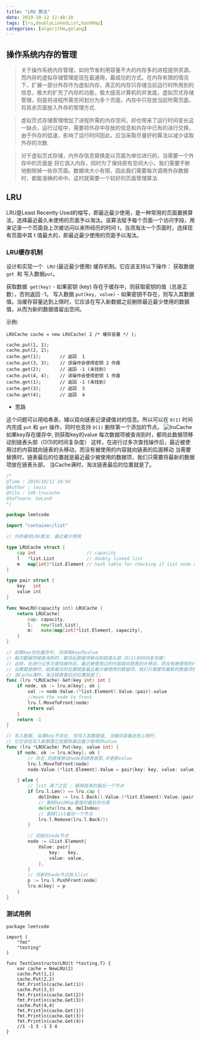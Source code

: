 ```yaml
---
title: "LRU 算法"
date: 2019-10-12 12:40:10
tags: [lru,doublyLinkedList,hashMap]
categories: [algorithm,golang] 
---
```


## 操作系统内存的管理

> 关于操作系统内存管理，如何节省利用容量不大的内存多的进程提供资源。而内存的虚拟存储管理是现在最通用，最成功的方式。在内存有限的情况下，扩展一部分外存作为虚拟内存，真正的内存只存储当前运行时所用到的信息，极大的扩充了内存的功能，极大提高计算机的并发度，虚拟页式存储管理，则是将进程所需空间划分为多个页面，内存中只存放当前所需页面，将其余页面放入外存的管理方式.

> 虚拟页式存储管理增加了进程所需的内存空间，却也带来了运行时间变长这一缺点，运行过程中，需要将外存中存放的信息和内存中已有的进行交换，由于外存的低速，影响了运行时间因此，应当采取尽量好的算法以减少读取外存的次数.

> 对于虚拟页式存储，内外存信息替换是以页面为单位进行的，当需要一个外存中的页面是 将它调入内存，同时为了保持原有空间大小，我们需要不断地剔除掉一些存页面。数据块大小有限，因此我们需要每次调用外存数据时，都能准确的命中。这时就需要一个较好的页面管理算法.

## LRU
LRU是Least Recently Used的缩写，即最近最少使用，是一种常用的页面置换算法，选择最近最久未使用的页面予以淘汰。该算法赋予每个页面一个访问字段，用来记录一个页面自上次被访问以来所经历的时间 t，当须淘汰一个页面时，选择现有页面中其 t 值最大的，即最近最少使用的页面予以淘汰。

### LRU缓存机制

设计和实现一个 ` LRU` (最近最少使用) 缓存机制。它应该支持以下操作： 获取数据 `get `和 写入数据` put `。

获取数据` get(key)` - 如果密钥 (key) 存在于缓存中，则获取密钥的值（总是正数），否则返回 -1。
写入数据 `put(key, value)` - 如果密钥不存在，则写入其数据值。当缓存容量达到上限时，它应该在写入新数据之前删除最近最少使用的数据值，从而为新的数据值留出空间。

示例:

```
LRUCache cache = new LRUCache( 2 /* 缓存容量 */ );

cache.put(1, 1);
cache.put(2, 2);
cache.get(1);       // 返回  1
cache.put(3, 3);    // 该操作会使得密钥 2 作废
cache.get(2);       // 返回 -1 (未找到)
cache.put(4, 4);    // 该操作会使得密钥 1 作废
cache.get(1);       // 返回 -1 (未找到)
cache.get(3);       // 返回  3
cache.get(4);       // 返回  4
```
- 思路

这个问题可以用哈希表，辅以双向链表记录键值对的信息。所以可以在 `O(1)` 时间内完成 `put` 和 `get` 操作，同时也支持 `O(1)` 删除第一个添加的节点。
![lruCache](https://oss.fenghong.tech/lrucache.png)
如果key存在缓存中, 则获取key的value
每次数据项被查询到时，都将此数据项移动到链表头部（O(1)的时间复杂度）
这样，在进行过多次查找操作后，最近被使用过的内容就向链表的头移动，而没有被使用的内容就向链表的后面移动
当需要替换时，链表最后的位置就是最近最少被使用的数据项，我们只需要将最新的数据项放在链表头部，
当Cache满时，淘汰链表最后的位置就是了。

```go
/*
@Time : 2019/10/12 10:04
@Author : louis
@File : 146-lrucache
@Software: GoLand
*/

package leetcode

import "container/list"

// 内存缓存LRU算法: 最近最少使用

type LRUCache struct {
	cap int                   // capacity
	l   *list.List            // doubly linked list
	m   map[int]*list.Element // hash table for checking if list node exists
}

type pair struct {
	key   int
	value int
}

func NewLRU(capacity int) LRUCache {
	return LRUCache{
		cap: capacity,
		l:   new(list.List),
		m:   make(map[int]*list.Element, capacity),
	}
}

// 如果key存在缓存中, 则获取key的value
// 每次数据项被查询到时，都将此数据项移动到链表头部（O(1)的时间复杂度）
// 这样，在进行过多次查找操作后，最近被使用过的内容就向链表的头移动，而没有被使用的内容就向链表的后面移动
// 当需要替换时，链表最后的位置就是最近最少被使用的数据项，我们只需要将最新的数据项放在链表头部，
// 当Cache满时，淘汰链表最后的位置就是了。
func (lru *LRUCache) Get(key int) int {
	if node, ok := lru.m[key]; ok {
		val := node.Value.(*list.Element).Value.(pair).value
		//move the node to front
		lru.l.MoveToFront(node)
		return val
	}
	return -1
}

// 写入数据, 如果key不存在, 则写入其数据值, 当缓存容量达到上限时,
// 它应该在写入新数据之前删除最近最少使用的value.
func (lru *LRUCache) Put(key, value int) {
	if node, ok := lru.m[key]; ok {
		// 存在,则直接移动node到链表首部,并更新value
		lru.l.MoveToFront(node)
		node.Value.(*list.Element).Value = pair{key: key, value: value}

	} else {
		// list 满了之后 ; 删除链表的最后一个节点
		if lru.l.Len() == lru.cap {
			delIndex := lru.l.Back().Value.(*list.Element).Value.(pair).key
			// 删除hashMap里面的最后的元素
			delete(lru.m, delIndex)
			// 删除list最后一个节点
			lru.l.Remove(lru.l.Back())
		}

		// 初始化node节点
		node := &list.Element{
			Value: pair{
				key:   key,
				value: value,
			},
		}
		// 将新的node节点放入list
		p := lru.l.PushFront(node)
		lru.m[key] = p
	}
}

```
### 测试用例

```cgo
package leetcode

import (
	"fmt"
	"testing"
)

func TestConstructorLRU(t *testing.T) {
	var cache = NewLRU(2)
	cache.Put(1,1)
	cache.Put(2,2)
	fmt.Println(cache.Get(1))
	cache.Put(3,3)
	fmt.Println(cache.Get(2))
	fmt.Println(cache.Get(3))
	cache.Put(4,4)
	fmt.Println(cache.Get(1))
	fmt.Println(cache.Get(3))
	fmt.Println(cache.Get(4))
	//1 -1 3 -1 3 4
}
```
